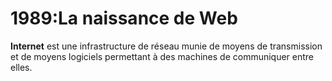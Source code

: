 <html>
  <h1>1989:La naissance de Web</h1>
  <p><b>Internet</b> est une infrastructure de réseau munie de moyens de transmission et de moyens logiciels permettant à des machines de communiquer entre elles.</p>
  
</html>
